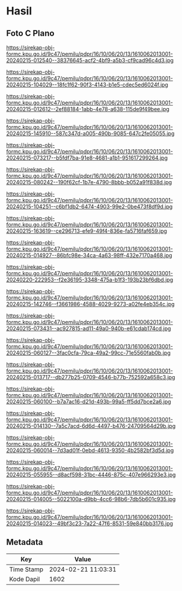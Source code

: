 # Hasil

## Foto C Plano

https://sirekap-obj-formc.kpu.go.id/9c47/pemilu/pdpr/16/10/06/20/13/1610062013001-20240215-012540--38376645-acf2-4bf9-a5b3-cf9cad96c4d3.jpg

https://sirekap-obj-formc.kpu.go.id/9c47/pemilu/pdpr/16/10/06/20/13/1610062013001-20240215-104029--18fc1f62-90f3-4143-b1e5-cdec5ed6024f.jpg

https://sirekap-obj-formc.kpu.go.id/9c47/pemilu/pdpr/16/10/06/20/13/1610062013001-20240215-012612--2ef88184-1abb-4e78-a638-115de9f49bee.jpg

https://sirekap-obj-formc.kpu.go.id/9c47/pemilu/pdpr/16/10/06/20/13/1610062013001-20240215-145910--587c347d-a005-490b-9085-647c2fe05055.jpg

https://sirekap-obj-formc.kpu.go.id/9c47/pemilu/pdpr/16/10/06/20/13/1610062013001-20240215-073217--b5fdf7ba-91e8-4681-a1b1-951617299264.jpg

https://sirekap-obj-formc.kpu.go.id/9c47/pemilu/pdpr/16/10/06/20/13/1610062013001-20240215-080242--190f62cf-1b7e-4790-8bbb-b052a91f838d.jpg

https://sirekap-obj-formc.kpu.go.id/9c47/pemilu/pdpr/16/10/06/20/13/1610062013001-20240215-104251--c6bf1db2-6474-4903-99e2-0be473f8df9d.jpg

https://sirekap-obj-formc.kpu.go.id/9c47/pemilu/pdpr/16/10/06/20/13/1610062013001-20240215-163619--ce296713-efe9-49f4-836e-fa5716faf659.jpg

https://sirekap-obj-formc.kpu.go.id/9c47/pemilu/pdpr/16/10/06/20/13/1610062013001-20240215-014927--86bfc98e-34ca-4a63-98ff-432e7170a468.jpg

https://sirekap-obj-formc.kpu.go.id/9c47/pemilu/pdpr/16/10/06/20/13/1610062013001-20240220-222953--f2e36195-3348-475a-b1f3-193b23bf6dbd.jpg

https://sirekap-obj-formc.kpu.go.id/9c47/pemilu/pdpr/16/10/06/20/13/1610062013001-20240215-142746--f3661986-4588-4029-9273-a02fe4eb354c.jpg

https://sirekap-obj-formc.kpu.go.id/9c47/pemilu/pdpr/16/10/06/20/13/1610062013001-20240215-073431--ac927815-ad11-49a0-940b-e61cdab174cd.jpg

https://sirekap-obj-formc.kpu.go.id/9c47/pemilu/pdpr/16/10/06/20/13/1610062013001-20240215-060127--3fac0cfa-79ca-49a2-99cc-71e5560fab0b.jpg

https://sirekap-obj-formc.kpu.go.id/9c47/pemilu/pdpr/16/10/06/20/13/1610062013001-20240215-013717--db277b25-0709-4546-b77b-752592a658c3.jpg

https://sirekap-obj-formc.kpu.go.id/9c47/pemilu/pdpr/16/10/06/20/13/1610062013001-20240215-060100--b7a7ac16-d21d-493b-99a5-ff5dd7bce2a6.jpg

https://sirekap-obj-formc.kpu.go.id/9c47/pemilu/pdpr/16/10/06/20/13/1610062013001-20240215-014130--7a5c7acd-6d6d-4497-b476-24709564d29b.jpg

https://sirekap-obj-formc.kpu.go.id/9c47/pemilu/pdpr/16/10/06/20/13/1610062013001-20240215-060014--7d3ad01f-0ebd-4613-9350-4b2582bf3d5d.jpg

https://sirekap-obj-formc.kpu.go.id/9c47/pemilu/pdpr/16/10/06/20/13/1610062013001-20240215-055955--d8acf598-31bc-4446-875c-407e966293e3.jpg

https://sirekap-obj-formc.kpu.go.id/9c47/pemilu/pdpr/16/10/06/20/13/1610062013001-20240215-014005--5022100a-d9bb-4cc6-98b6-7db5b601c935.jpg

https://sirekap-obj-formc.kpu.go.id/9c47/pemilu/pdpr/16/10/06/20/13/1610062013001-20240215-014023--49bf3c23-7a22-47f6-8531-59e840bb3176.jpg


## Metadata

| Key        | Value               |
| ---------- | ------------------- |
| Time Stamp | 2024-02-21 11:03:31 |
| Kode Dapil | 1602                |



